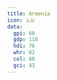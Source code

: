 ```yaml
---
title: Armenia
icon: 🇦🇲
data:
  gpi: 66
  gdp: 118
  hdi: 76
  whr: 82
  col: 60
  gci: 43
---
```


